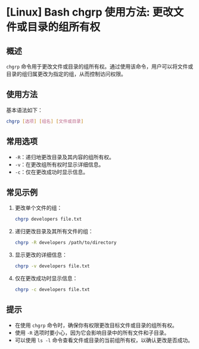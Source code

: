 # [Linux] Bash chgrp 使用方法: 更改文件或目录的组所有权

## 概述
`chgrp` 命令用于更改文件或目录的组所有权。通过使用该命令，用户可以将文件或目录的组归属更改为指定的组，从而控制访问权限。

## 使用方法
基本语法如下：
```bash
chgrp [选项] [组名] [文件或目录]
```

## 常用选项
- `-R`：递归地更改目录及其内容的组所有权。
- `-v`：在更改组所有权时显示详细信息。
- `-c`：仅在更改成功时显示信息。

## 常见示例
1. 更改单个文件的组：
   ```bash
   chgrp developers file.txt
   ```

2. 递归更改目录及其所有文件的组：
   ```bash
   chgrp -R developers /path/to/directory
   ```

3. 显示更改的详细信息：
   ```bash
   chgrp -v developers file.txt
   ```

4. 仅在更改成功时显示信息：
   ```bash
   chgrp -c developers file.txt
   ```

## 提示
- 在使用 `chgrp` 命令时，确保你有权限更改目标文件或目录的组所有权。
- 使用 `-R` 选项时要小心，因为它会影响目录中的所有文件和子目录。
- 可以使用 `ls -l` 命令查看文件或目录的当前组所有权，以确认更改是否成功。